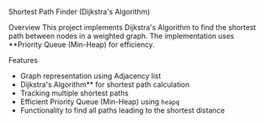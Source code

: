 Shortest Path Finder (Dijkstra's Algorithm)

Overview
This project implements Dijkstra's Algorithm to find the shortest path between nodes in a weighted graph. The implementation uses **Priority Queue (Min-Heap) for efficiency.

Features
- Graph representation using Adjacency list
- Dijkstra's Algorithm** for shortest path calculation
- Tracking multiple shortest paths
- Efficient Priority Queue (Min-Heap) using `heapq`
- Functionality to find all paths leading to the shortest distance


